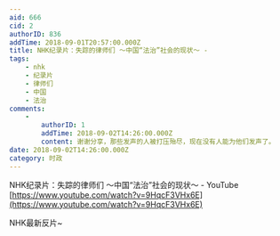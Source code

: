```yaml
---
aid: 666
cid: 2
authorID: 836
addTime: 2018-09-01T20:57:00.000Z
title: NHK纪录片：失踪的律师们 ～中国“法治”社会的现状～ -
tags:
    - nhk
    - 纪录片
    - 律师们
    - 中国
    - 法治
comments:
    -
        authorID: 1
        addTime: 2018-09-02T14:26:00.000Z
        content: 谢谢分享，那些发声的人被打压殆尽，现在没有人能为他们发声了。
date: 2018-09-02T14:26:00.000Z
category: 时政
---
```


NHK纪录片：失踪的律师们 ～中国“法治”社会的现状～ - YouTube [https://www.youtube.com/watch?v=9HqcF3VHx6E](https://www.youtube.com/watch?v=9HqcF3VHx6E)

NHK最新反片~
